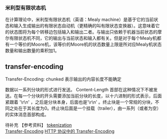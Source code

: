 ### 米利型有限状态机  
在计算理论中，米利型有限状态机（英语：Mealy machine）是基于它的当前状态和输入生成输出的有限状态自动机（更精确的叫有限状态变换器）。这意味着它的状态图将为每个转移边包括输入和输出二者。与输出只依赖于机器当前状态的摩尔有限状态机不同，它的输出与当前状态和输入都有关。但是对于每个Mealy机都有一个等价的Moore机，该等价的Moore机的状态数量上限是所对应Mealy机状态数量和输出数量的乘积加1。

## transfer-encoding
Transfer-Encoding: chunked 表示输出的内容长度不能确定

数据以一系列分块的形式进行发送。 Content-Length 首部在这种情况下不被发送。在每一个分块的开头需要添加当前分块的长度，以十六进制的形式表示，后面紧跟着 '\r\n' ，之后是分块本身，后面也是'\r\n' 。终止块是一个常规的分块，不同之处在于其长度为0。终止块后面是一个挂载（trailer），由一系列（或者为空）的实体消息首部构成。


待补充
【参考资料】
[tokenization](https://html.spec.whatwg.org/multipage/parsing.html#tokenization)  
[Transfer-Encoding](https://developer.mozilla.org/en-US/docs/Web/HTTP/Headers/Transfer-Encoding)
[HTTP 协议中的 Transfer-Encoding](https://blog.csdn.net/u014569188/article/details/78912469)
